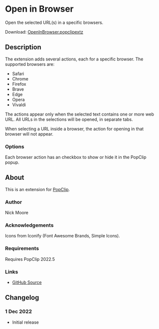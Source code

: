 # Open in Browser

Open the selected URL(s) in a specific browsers.

Download: [OpenInBrowser.popclipextz](https://github.com/pilotmoon/PopClip-Extensions/raw/master/extensions/OpenInBrowser.popclipextz)

## Description

<!-- <img src="https://raw.githubusercontent.com/pilotmoon/PopClip-Extensions/master/source/OpenInBrowser.popclipext/OpenInBrowser-demo.gif" width="480px"> -->

The extension adds several actions, each for a specific browser. The supported browsers are:

* Safari
* Chrome
* Firefox
* Brave
* Edge
* Opera
* Vivaldi

The actions appear only when the selected text contains one or more web URL. All URLs in the selections will be opened, in separate tabs.

When selecting a URL inside a browser, the action for opening in that browser will not appear.

### Options

Each browser action has an checkbox to show or hide it in the PopClip popup.

## About

This is an extension for [PopClip](https://pilotmoon.com/popclip/).

### Author

Nick Moore

### Acknowledgements

Icons from Iconify (Font Awesome Brands, Simple Icons).

### Requirements

Requires PopClip 2022.5

### Links

<!-- * [Forum Topic](#) -->
* [GitHub Source](https://github.com/pilotmoon/PopClip-Extensions/tree/master/source/OpenInBrowser.popclipext)
  
## Changelog

### 1 Dec 2022

* Initial release
